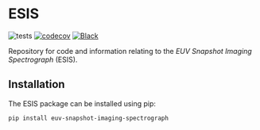 # ESIS

![tests](https://github.com/Kankelborg-Group/ESIS/workflows/tests/badge.svg)
[![codecov](https://codecov.io/gh/Kankelborg-Group/ESIS/graph/badge.svg?token=CALT5W6YG3)](https://codecov.io/gh/Kankelborg-Group/ESIS)
[![Black](https://github.com/Kankelborg-Group/ESIS/actions/workflows/black.yml/badge.svg)](https://github.com/Kankelborg-Group/ESIS/actions/workflows/black.yml)

Repository for code and information relating to the _EUV Snapshot Imaging Spectrograph_ (ESIS).

## Installation

The ESIS package can be installed using pip:

```bash
pip install euv-snapshot-imaging-spectrograph
```

